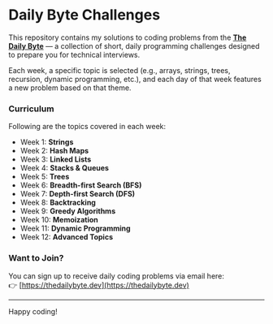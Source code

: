 # Daily Byte Challenges

This repository contains my solutions to coding problems from the **[The Daily Byte](https://thedailybyte.dev)** — a collection of short, daily programming challenges designed to prepare you for technical interviews.

Each week, a specific topic is selected (e.g., arrays, strings, trees, recursion, dynamic programming, etc.), and each day of that week features a new problem based on that theme.

### Curriculum

Following are the topics covered in each week:

- Week 1: **Strings**
- Week 2: **Hash Maps**
- Week 3: **Linked Lists**
- Week 4: **Stacks & Queues**
- Week 5: **Trees**
- Week 6: **Breadth-first Search (BFS)**
- Week 7: **Depth-first Search (DFS)**
- Week 8: **Backtracking**
- Week 9: **Greedy Algorithms**
- Week 10: **Memoization**
- Week 11: **Dynamic Programming**
- Week 12: **Advanced Topics**

### Want to Join?

You can sign up to receive daily coding problems via email here:  
👉 [https://thedailybyte.dev](https://thedailybyte.dev)

---

Happy coding!
